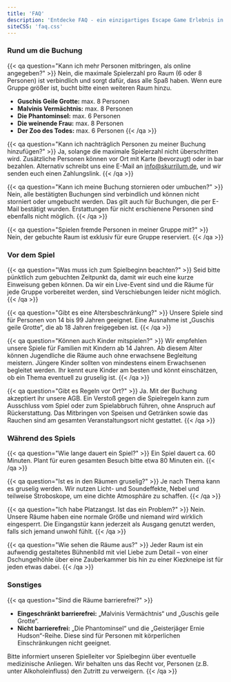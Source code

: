 ```yaml
---
title: 'FAQ'
description: 'Entdecke FAQ - ein einzigartiges Escape Game Erlebnis in Hamburg St. Pauli. Buche jetzt dein Abenteuer im Skurrilum!'
siteCSS: 'faq.css'
---
```


### Rund um die Buchung

{{< qa question="Kann ich mehr Personen mitbringen, als online angegeben?" >}}
Nein, die maximale Spielerzahl pro Raum (6 oder 8 Personen) ist verbindlich und sorgt dafür, dass alle Spaß haben. Wenn eure Gruppe größer ist, bucht bitte einen weiteren Raum hinzu.

- **Guschis Geile Grotte:** max. 8 Personen
- **Malvinis Vermächtnis:** max. 8 Personen
- **Die Phantominsel:** max. 6 Personen
- **Die weinende Frau:** max. 8 Personen
- **Der Zoo des Todes:** max. 6 Personen
  {{< /qa >}}

{{< qa question="Kann ich nachträglich Personen zu meiner Buchung hinzufügen?" >}}
Ja, solange die maximale Spielerzahl nicht überschritten wird. Zusätzliche Personen können vor Ort mit Karte (bevorzugt) oder in bar bezahlen. Alternativ schreibt uns eine E-Mail an info@skurrilum.de, und wir senden euch einen Zahlungslink.
{{< /qa >}}

{{< qa question="Kann ich meine Buchung stornieren oder umbuchen?" >}}
Nein, alle bestätigten Buchungen sind verbindlich und können nicht storniert oder umgebucht werden. Das gilt auch für Buchungen, die per E-Mail bestätigt wurden. Erstattungen für nicht erschienene Personen sind ebenfalls nicht möglich.
{{< /qa >}}

{{< qa question="Spielen fremde Personen in meiner Gruppe mit?" >}}
Nein, der gebuchte Raum ist exklusiv für eure Gruppe reserviert.
{{< /qa >}}

### Vor dem Spiel

{{< qa question="Was muss ich zum Spielbeginn beachten?" >}}
Seid bitte pünktlich zum gebuchten Zeitpunkt da, damit wir euch eine kurze Einweisung geben können. Da wir ein Live-Event sind und die Räume für jede Gruppe vorbereitet werden, sind Verschiebungen leider nicht möglich.
{{< /qa >}}

{{< qa question="Gibt es eine Altersbeschränkung?" >}}
Unsere Spiele sind für Personen von 14 bis 99 Jahren geeignet. Eine Ausnahme ist „Guschis geile Grotte“, die ab 18 Jahren freigegeben ist.
{{< /qa >}}

{{< qa question="Können auch Kinder mitspielen?" >}}
Wir empfehlen unsere Spiele für Familien mit Kindern ab 14 Jahren. Ab diesem Alter können Jugendliche die Räume auch ohne erwachsene Begleitung meistern. Jüngere Kinder sollten von mindestens einem Erwachsenen begleitet werden. Ihr kennt eure Kinder am besten und könnt einschätzen, ob ein Thema eventuell zu gruselig ist.
{{< /qa >}}

{{< qa question="Gibt es Regeln vor Ort?" >}}
Ja. Mit der Buchung akzeptiert ihr unsere AGB. Ein Verstoß gegen die Spielregeln kann zum Ausschluss vom Spiel oder zum Spielabbruch führen, ohne Anspruch auf Rückerstattung. Das Mitbringen von Speisen und Getränken sowie das Rauchen sind am gesamten Veranstaltungsort nicht gestattet.
{{< /qa >}}

### Während des Spiels

{{< qa question="Wie lange dauert ein Spiel?" >}}
Ein Spiel dauert ca. 60 Minuten. Plant für euren gesamten Besuch bitte etwa 80 Minuten ein.
{{< /qa >}}

{{< qa question="Ist es in den Räumen gruselig?" >}}
Je nach Thema kann es gruselig werden. Wir nutzen Licht- und Soundeffekte, Nebel und teilweise Stroboskope, um eine dichte Atmosphäre zu schaffen.
{{< /qa >}}

{{< qa question="Ich habe Platzangst. Ist das ein Problem?" >}}
Nein. Unsere Räume haben eine normale Größe und niemand wird wirklich eingesperrt. Die Eingangstür kann jederzeit als Ausgang genutzt werden, falls sich jemand unwohl fühlt.
{{< /qa >}}

{{< qa question="Wie sehen die Räume aus?" >}}
Jeder Raum ist ein aufwendig gestaltetes Bühnenbild mit viel Liebe zum Detail – von einer Dschungelhöhle über eine Zauberkammer bis hin zu einer Kiezkneipe ist für jeden etwas dabei.
{{< /qa >}}

### Sonstiges

{{< qa question="Sind die Räume barrierefrei?" >}}

- **Eingeschränkt barrierefrei:** „Malvinis Vermächtnis“ und „Guschis geile Grotte“.
- **Nicht barrierefrei:** „Die Phantominsel“ und die „Geisterjäger Ernie Hudson“-Reihe. Diese sind für Personen mit körperlichen Einschränkungen nicht geeignet.

Bitte informiert unseren Spielleiter vor Spielbeginn über eventuelle medizinische Anliegen. Wir behalten uns das Recht vor, Personen (z.B. unter Alkoholeinfluss) den Zutritt zu verweigern.
{{< /qa >}}
